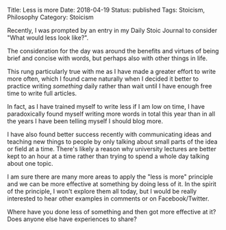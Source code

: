 Title: Less is more
Date: 2018-04-19
Status: published
Tags: Stoicism, Philosophy
Category: Stoicism

Recently, I was prompted by an entry in my Daily Stoic Journal to consider
"What would less look like?".

The consideration for the day was around the benefits and virtues of being
brief and concise with words, but perhaps also with other things in life.

This rung particularly true with me as I have made a greater effort to write
more often, which I found came naturally when I decided it better to practice
writing _something_ daily rather than wait until I have enough free time to
write full articles.

In fact, as I have trained myself to write less if I am low on time, I have
paradoxically found myself writing more words in total this year than in all
the years I have been telling myself I should blog more.

I have also found better success recently with communicating ideas and
teaching new things to people by only talking about small parts of the idea
or field at a time. There's likely a reason why university lectures are better
kept to an hour at a time rather than trying to spend a whole day talking about
one topic.

I am sure there are many more areas to apply the "less is more" principle and
we can be more effective at something by doing less of it. In the spirit of
the principle, I won't explore them all today, but I would be really interested
to hear other examples in comments or on Facebook/Twitter.

Where have you done less of something and then got more effective at it? Does
anyone else have experiences to share?

